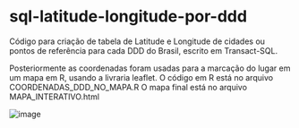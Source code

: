# sql-latitude-longitude-por-ddd
Código para criação de tabela de Latitude e Longitude de cidades ou pontos de referência para cada DDD do Brasil, escrito em Transact-SQL.

Posteriormente as coordenadas foram usadas para a marcação do lugar em um mapa em R, usando a livraria leaflet. 
O código em R está no arquivo COORDENADAS_DDD_NO_MAPA.R
O mapa final está no arquivo MAPA_INTERATIVO.html

![image](https://user-images.githubusercontent.com/7695637/176342813-9f28996b-9d5d-4179-8d91-1888b53f7cfd.png)
